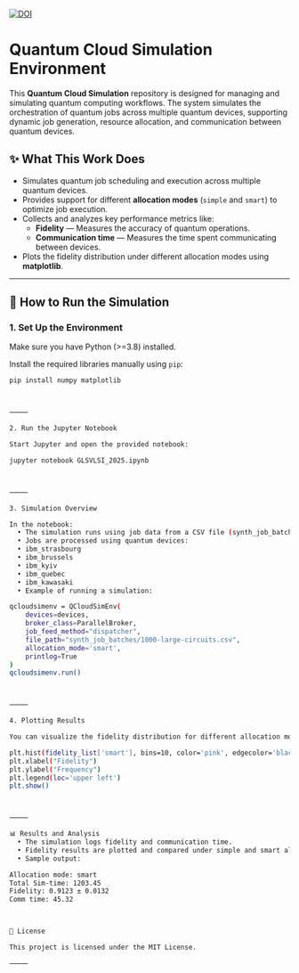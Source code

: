 [![DOI](https://zenodo.org/badge/DOI/10.5281/zenodo.14997933.svg)](https://doi.org/10.5281/zenodo.14997933)

# Quantum Cloud Simulation Environment

This **Quantum Cloud Simulation** repository is designed for managing and simulating quantum computing workflows. The system simulates the orchestration of quantum jobs across multiple quantum devices, supporting dynamic job generation, resource allocation, and communication between quantum devices.

## ✨ **What This Work Does**
- Simulates quantum job scheduling and execution across multiple quantum devices.
- Provides support for different **allocation modes** (`simple` and `smart`) to optimize job execution.
- Collects and analyzes key performance metrics like:
  - **Fidelity** — Measures the accuracy of quantum operations.
  - **Communication time** — Measures the time spent communicating between devices.
- Plots the fidelity distribution under different allocation modes using **matplotlib**.

---

## 🚀 **How to Run the Simulation**
### 1. **Set Up the Environment**
Make sure you have Python (>=3.8) installed.

Install the required libraries manually using `pip`:

```bash
pip install numpy matplotlib



⸻

2. Run the Jupyter Notebook

Start Jupyter and open the provided notebook:

jupyter notebook GLSVLSI_2025.ipynb



⸻

3. Simulation Overview

In the notebook:
  • The simulation runs using job data from a CSV file (synth_job_batches/1000-large-circuits.csv).
  • Jobs are processed using quantum devices:
  • ibm_strasbourg
  • ibm_brussels
  • ibm_kyiv
  • ibm_quebec
  • ibm_kawasaki
  • Example of running a simulation:

qcloudsimenv = QCloudSimEnv(
    devices=devices,
    broker_class=ParallelBroker,
    job_feed_method="dispatcher",
    file_path="synth_job_batches/1000-large-circuits.csv",
    allocation_mode='smart',
    printlog=True
)
qcloudsimenv.run()



⸻

4. Plotting Results

You can visualize the fidelity distribution for different allocation modes using matplotlib:

plt.hist(fidelity_list['smart'], bins=10, color='pink', edgecolor='black', alpha=0.7, label='EASM')
plt.xlabel("Fidelity")
plt.ylabel("Frequency")
plt.legend(loc='upper left')
plt.show()



⸻

📊 Results and Analysis
  • The simulation logs fidelity and communication time.
  • Fidelity results are plotted and compared under simple and smart allocation modes.
  • Sample output:

Allocation mode: smart
Total Sim-time: 1203.45
Fidelity: 0.9123 ± 0.0132
Comm time: 45.32



📄 License

This project is licensed under the MIT License.

⸻
